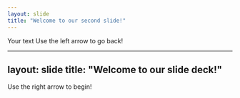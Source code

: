 ```yaml
---
layout: slide
title: "Welcome to our second slide!"
---
```

Your text
Use the left arrow to go back!

---
layout: slide
title: "Welcome to our slide deck!"
---

Use the right arrow to begin!
